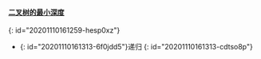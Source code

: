 #### [二叉树的最小深度](https://leetcode-cn.com/problems/minimum-depth-of-binary-tree/)
{: id="20201110161259-hesp0xz"}

* {: id="20201110161313-6f0jdd5"}递归
{: id="20201110161313-cdtso8p"}
